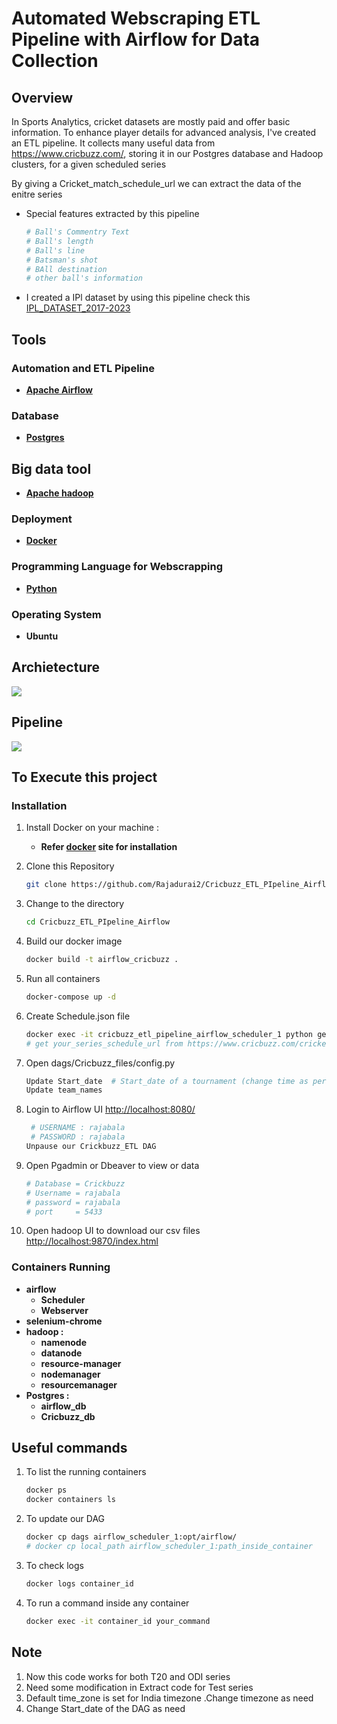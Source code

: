 # Automated Webscraping ETL Pipeline with Airflow for Data Collection

## Overview

In Sports Analytics, cricket datasets are mostly paid and offer basic information. To enhance player details for advanced analysis, I've created an ETL pipeline. It collects many useful data from https://www.cricbuzz.com/, storing it in our Postgres database and Hadoop clusters, for a given scheduled series

By giving a Cricket_match_schedule_url we can extract the data of the enitre series

- Special features extracted by this pipeline
   ```bash
   # Ball's Commentry Text
   # Ball's length
   # Ball's line
   # Batsman's shot
   # BAll destination
   # other ball's information
- I created a IPl dataset by using this pipeline check this [IPL_DATASET_2017-2023](https://github.com/Rajadurai2/IPL-Complete_Dataset) 
## Tools
### Automation and ETL Pipeline

- **[Apache Airflow](https://airflow.apache.org/docs/stable/start.html)**

### Database

- **[Postgres](https://www.postgresql.org/)**

## Big data tool

- **[Apache hadoop](https://hadoop.apache.org/)**

### Deployment

- **[Docker](https://www.docker.com/)**

### Programming Language for Webscrapping

- **[Python](https://www.python.org/)**

### Operating System

- **Ubuntu**

## Archietecture 

<img src="./assets/archetecture.png">

##  Pipeline

<img src="./assets/dag.png">


## To Execute this project 



### Installation

1. Install Docker on your machine :

   - **Refer [docker](https://docs.docker.com/get-docker/) site for installation**
2. Clone this Repository
   ```bash
   git clone https://github.com/Rajadurai2/Cricbuzz_ETL_PIpeline_Airflow.git
3. Change to the directory 
   ```bash
   cd Cricbuzz_ETL_PIpeline_Airflow
4. Build our docker image 
   ```bash
   docker build -t airflow_cricbuzz .
5. Run all containers 
   ```bash
   docker-compose up -d
6. Create Schedule.json file 
   ```bash
   docker exec -it cricbuzz_etl_pipeline_airflow_scheduler_1 python get_schedule.py your_series_schedule_url
   # get your_series_schedule_url from https://www.cricbuzz.com/cricket-schedule/series
7. Open dags/Cricbuzz_files/config.py
   ```bash
   Update Start_date  # Start_date of a tournament (change time as per end of the match time)
   Update team_names
8. Login to Airflow UI [http://localhost:8080/](http://localhost:8080/)
   ```bash
    # USERNAME : rajabala 
    # PASSWORD : rajabala
   Unpause our Crickbuzz_ETL DAG
9. Open Pgadmin or Dbeaver to view or data 
   ```bash
   # Database = Crickbuzz
   # Username = rajabala
   # password = rajabala
   # port     = 5433
10. Open hadoop UI to download our csv files [http://localhost:9870/index.html](http://localhost:9870/index.html)

### Containers Running 

- **airflow** 
   - **Scheduler**
   - **Webserver**
- **selenium-chrome**  
- **hadoop :**  
   - **namenode**  
   - **datanode**  
   - **resource-manager**  
   - **nodemanager**  
    - **resourcemanager** 
- **Postgres :** 
   - **airflow_db**
   - **Cricbuzz_db**

## Useful commands
1. To list the running containers
   ```bash
   docker ps
   docker containers ls
2. To update our DAG 
   ```bash
   docker cp dags airflow_scheduler_1:opt/airflow/ 
   # docker cp local_path airflow_scheduler_1:path_inside_container
3. To check logs
   ```bash
   docker logs container_id
4. To run a command inside any container
   ```bash
   docker exec -it container_id your_command

## Note
1. Now this code works for both T20 and ODI series  
2. Need some modification in Extract code for Test series
3. Default time_zone is set for India timezone .Change timezone as need
4. Change Start_date of the DAG as need